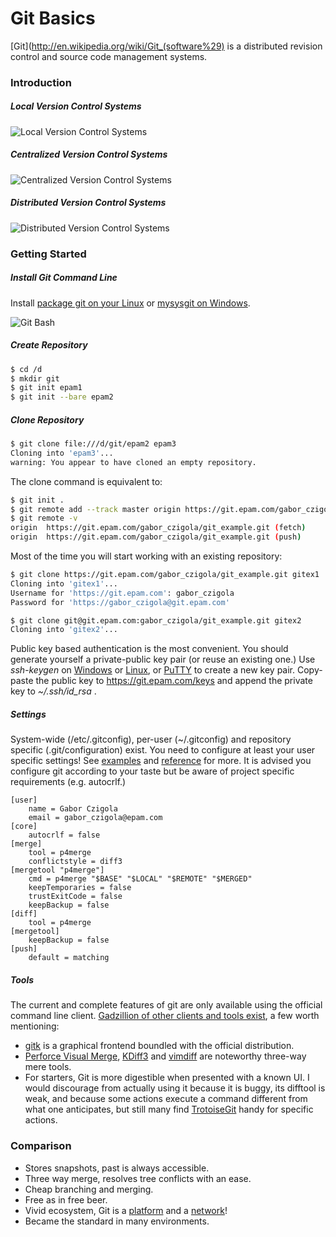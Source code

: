 # Git Basics #

[Git](http://en.wikipedia.org/wiki/Git_(software%29) is a distributed revision control and source code management systems.

### Introduction ###

##### Local Version Control Systems #####
![Local Version Control Systems](http://git-scm.com/figures/18333fig0101-tn.png "Local Version Control Systems")

##### Centralized Version Control Systems #####
![Centralized Version Control Systems](http://git-scm.com/figures/18333fig0102-tn.png "Centralized Version Control Systems")

##### Distributed Version Control Systems #####
![Distributed Version Control Systems](http://git-scm.com/figures/18333fig0103-tn.png "Distributed Version Control Systems")

### Getting Started ###

##### Install Git Command Line #####

Install [package git on your Linux](http://git-scm.com/download/linux) or [mysysgit on Windows](https://code.google.com/p/msysgit/downloads/list).

![Git Bash](http://johnnycode.com/assets/images/2010-07-09-my-first-day-using-git-on-windows-7/Git-Bash-Committing-Changes.png "Git Bash")

##### Create Repository #####

``` bash
$ cd /d
$ mkdir git
$ git init epam1
$ git init --bare epam2
```

##### Clone Repository #####

``` bash
$ git clone file:///d/git/epam2 epam3
Cloning into 'epam3'...
warning: You appear to have cloned an empty repository.
```

The clone command is equivalent to:

``` bash
$ git init .
$ git remote add --track master origin https://git.epam.com/gabor_czigola/git_example.git
$ git remote -v
origin  https://git.epam.com/gabor_czigola/git_example.git (fetch)
origin  https://git.epam.com/gabor_czigola/git_example.git (push)
```

Most of the time you will start working with an existing repository:

``` bash 
$ git clone https://git.epam.com/gabor_czigola/git_example.git gitex1
Cloning into 'gitex1'...
Username for 'https://git.epam.com': gabor_czigola
Password for 'https://gabor_czigola@git.epam.com'
```

``` bash 
$ git clone git@git.epam.com:gabor_czigola/git_example.git gitex2
Cloning into 'gitex2'...
```

Public key based authentication is the most convenient. You should generate yourself a private-public key pair (or reuse an existing one.) Use *ssh-keygen* on [Windows](https://help.github.com/articles/generating-ssh-keys#platform-windows) or [Linux](https://help.github.com/articles/generating-ssh-keys#platform-linux), or [PuTTY](http://katsande.com/using-puttygen-to-generate-ssh-private-public-keys) to create a new key pair.
Copy-paste the public key to https://git.epam.com/keys and append the private key to *~/.ssh/id_rsa* .

##### Settings #####

System-wide (/etc/.gitconfig), per-user (~/.gitconfig) and repository specific (.git/configuration) exist.
You need to configure at least your user specific settings! See [examples](http://git-scm.com/book/en/Customizing-Git-Git-Configuration) and [reference](https://www.kernel.org/pub/software/scm/git/docs/git-config.html) for more. It is advised you configure git according to your taste but be aware of project specific requirements (e.g. autocrlf.)

```
[user]
    name = Gabor Czigola
    email = gabor_czigola@epam.com
[core]
    autocrlf = false
[merge]
    tool = p4merge
    conflictstyle = diff3
[mergetool "p4merge"]
    cmd = p4merge "$BASE" "$LOCAL" "$REMOTE" "$MERGED"
    keepTemporaries = false
    trustExitCode = false
    keepBackup = false
[diff]
    tool = p4merge    
[mergetool]
    keepBackup = false
[push]
    default = matching 
```

##### Tools #####

The current and complete features of git are only available using the official command line client.
[Gadzillion of other clients and tools exist](https://git.wiki.kernel.org/index.php/InterfacesFrontendsAndTools#Graphical_Interfaces), a few worth mentioning:
* [gitk](https://www.kernel.org/pub/software/scm/git/docs/gitk.html) is a graphical frontend boundled with the official distribution.
* [Perforce Visual Merge](http://www.perforce.com/product/components/perforce-visual-merge-and-diff-tools), [KDiff3](http://kdiff3.sourceforge.net/) and [vimdiff](http://www.toofishes.net/blog/three-way-merging-git-using-vim/) are noteworthy three-way mere tools.
* For starters, Git is more digestible when presented with a known UI. I would discourage from actually using it because it is buggy, its difftool is weak, and because some actions execute a command different from what one anticipates, but still many find [TrotoiseGit](https://code.google.com/p/tortoisegit/) handy for specific actions.

### Comparison ###

* Stores snapshots, past is always accessible.
* Three way merge, resolves tree conflicts with an ease.
* Cheap branching and merging.
* Free as in free beer.
* Vivid ecosystem, Git is a [platform](http://git.epam.com) and a [network](http://github.com)!
* Became the standard in many environments.